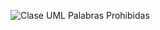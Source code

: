 ![Clase UML Palabras Prohibidas](https://github.com/user-attachments/assets/e8245bb1-8782-44f9-a428-8ee4ecc06272)

